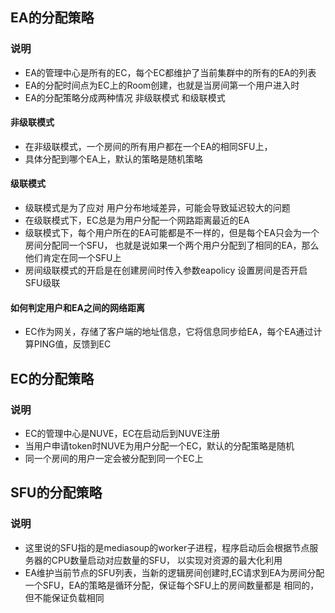 
## EA的分配策略
### 说明
- EA的管理中心是所有的EC，每个EC都维护了当前集群中的所有的EA的列表
- EA的分配时间点为EC上的Room创建，也就是当房间第一个用户进入时
- EA的分配策略分成两种情况 非级联模式 和级联模式
#### 非级联模式
- 在非级联模式，一个房间的所有用户都在一个EA的相同SFU上，
- 具体分配到哪个EA上，默认的策略是随机策略
#### 级联模式
- 级联模式是为了应对 用户分布地域差异，可能会导致延迟较大的问题
- 在级联模式下，EC总是为用户分配一个网路距离最近的EA
- 级联模式下，每个用户所在的EA可能都是不一样的，但是每个EA只会为一个房间分配同一个SFU，
    也就是说如果一个两个用户分配到了相同的EA，那么他们肯定在同一个SFU上
- 房间级联模式的开启是在创建房间时传入参数eapolicy 设置房间是否开启 SFU级联

#### 如何判定用户和EA之间的网络距离
- EC作为网关，存储了客户端的地址信息，它将信息同步给EA，每个EA通过计算PING值，反馈到EC

## EC的分配策略
### 说明
- EC的管理中心是NUVE，EC在启动后到NUVE注册
- 当用户申请token时NUVE为用户分配一个EC，默认的分配策略是随机
- 同一个房间的用户一定会被分配到同一个EC上

## SFU的分配策略
### 说明
- 这里说的SFU指的是mediasoup的worker子进程，程序启动后会根据节点服务器的CPU数量启动对应数量的SFU，
    以实现对资源的最大化利用
- EA维护当前节点的SFU列表，当新的逻辑房间创建时,EC请求到EA为房间分配一个SFU，EA的策略是循环分配，保证每个SFU上的房间数量都是
    相同的，但不能保证负载相同



